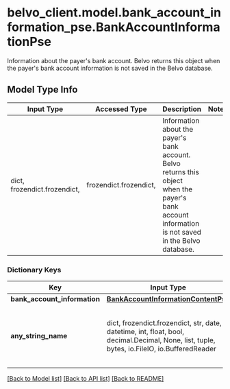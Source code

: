# belvo_client.model.bank_account_information_pse.BankAccountInformationPse

Information about the payer's bank account. Belvo returns this object when the payer's bank account information is not saved in the Belvo database. 

## Model Type Info
Input Type | Accessed Type | Description | Notes
------------ | ------------- | ------------- | -------------
dict, frozendict.frozendict,  | frozendict.frozendict,  | Information about the payer&#x27;s bank account. Belvo returns this object when the payer&#x27;s bank account information is not saved in the Belvo database.  | 

### Dictionary Keys
Key | Input Type | Accessed Type | Description | Notes
------------ | ------------- | ------------- | ------------- | -------------
**bank_account_information** | [**BankAccountInformationContentPse**](BankAccountInformationContentPse.md) | [**BankAccountInformationContentPse**](BankAccountInformationContentPse.md) |  | [optional] 
**any_string_name** | dict, frozendict.frozendict, str, date, datetime, int, float, bool, decimal.Decimal, None, list, tuple, bytes, io.FileIO, io.BufferedReader | frozendict.frozendict, str, BoolClass, decimal.Decimal, NoneClass, tuple, bytes, FileIO | any string name can be used but the value must be the correct type | [optional]

[[Back to Model list]](../../README.md#documentation-for-models) [[Back to API list]](../../README.md#documentation-for-api-endpoints) [[Back to README]](../../README.md)

